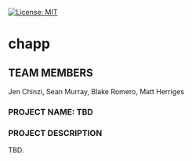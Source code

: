 [![License: MIT](https://img.shields.io/badge/License-MIT-brightgreen.svg)](https://github.com/bus-jam/chapp/blob/staging/license)

# chapp

## TEAM MEMBERS

Jen Chinzi, Sean Murray, Blake Romero, Matt Herriges

### PROJECT NAME: TBD

### PROJECT DESCRIPTION

TBD.


